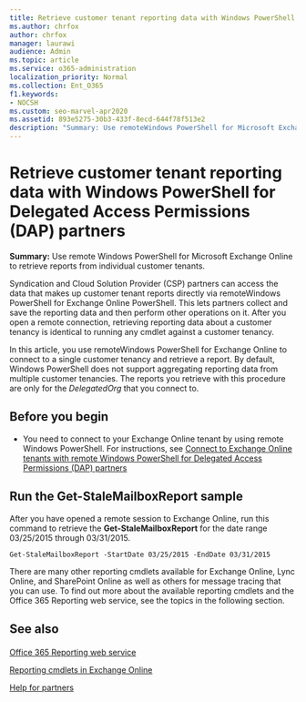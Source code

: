 ```yaml
---
title: Retrieve customer tenant reporting data with Windows PowerShell for DAP
ms.author: chrfox
author: chrfox
manager: laurawi
audience: Admin
ms.topic: article
ms.service: o365-administration
localization_priority: Normal
ms.collection: Ent_O365
f1.keywords:
- NOCSH
ms.custom: seo-marvel-apr2020
ms.assetid: 893e5275-30b3-433f-8ecd-644f78f513e2
description: "Summary: Use remoteWindows PowerShell for Microsoft Exchange Online to retrieve reports from individual customer tenants."
---
```


# Retrieve customer tenant reporting data with Windows PowerShell for Delegated Access Permissions (DAP) partners

 **Summary:** Use remote Windows PowerShell for Microsoft Exchange Online to retrieve reports from individual customer tenants.
  
Syndication and Cloud Solution Provider (CSP) partners can access the data that makes up customer tenant reports directly via remoteWindows PowerShell for Exchange Online PowerShell. This lets partners collect and save the reporting data and then perform other operations on it. After you open a remote connection, retrieving reporting data about a customer tenancy is identical to running any cmdlet against a customer tenancy.
  
In this article, you use remoteWindows PowerShell for Exchange Online to connect to a single customer tenancy and retrieve a report. By default, Windows PowerShell does not support aggregating reporting data from multiple customer tenancies. The reports you retrieve with this procedure are only for the  _DelegatedOrg_ that you connect to.
  
 
## Before you begin

- You need to connect to your Exchange Online tenant by using remote Windows PowerShell. For instructions, see [Connect to Exchange Online tenants with remote Windows PowerShell for Delegated Access Permissions (DAP) partners](connect-to-exchange-online-tenants-with-remote-windows-powershell-for-delegated.md)
    
## Run the Get-StaleMailboxReport sample

After you have opened a remote session to Exchange Online, run this command to retrieve the **Get-StaleMailboxReport** for the date range 03/25/2015 through 03/31/2015.
  
```
Get-StaleMailboxReport -StartDate 03/25/2015 -EndDate 03/31/2015
```

There are many other reporting cmdlets available for Exchange Online, Lync Online, and SharePoint Online as well as others for message tracing that you can use. To find out more about the available reporting cmdlets and the Office 365 Reporting web service, see the topics in the following section.
  
## See also

#### 

[Office 365 Reporting web service](https://go.microsoft.com/fwlink/p/?LinkId=532777)
  
[Reporting cmdlets in Exchange Online](https://go.microsoft.com/fwlink/p/?LinkId=526430)
  
[Help for partners](https://go.microsoft.com/fwlink/p/?LinkID=533477)

